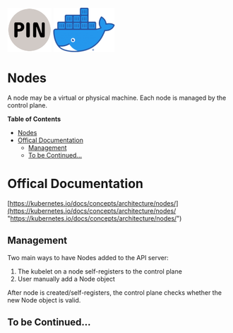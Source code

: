<p float="left">
    <img src="../image/PIN.png" alt="PINLAB" height="100">
    <img src="../image/docker.png" alt="docker" height="100">
</p>

Nodes
===
A node may be a virtual or physical machine. Each node is managed by the control plane.

**Table of Contents**
- [Nodes](#nodes)
- [Offical Documentation](#offical-documentation)
  - [Management](#management)
  - [To be Continued...](#to-be-continued)

# Offical Documentation
[https://kubernetes.io/docs/concepts/architecture/nodes/](https://kubernetes.io/docs/concepts/architecture/nodes/ "https://kubernetes.io/docs/concepts/architecture/nodes/")

## Management
Two main ways to have Nodes added to the API server:
1. The kubelet on a node self-registers to the control plane
2. User manually add a Node object

After node is created/self-registers, the control plane checks whether the new Node object is valid.

## To be Continued...